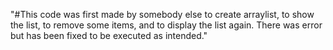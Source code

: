 "#This code was first made by somebody else to create arraylist, to show the list, to remove some items, and to display the list again. There was error but has been fixed to be executed as intended." 
